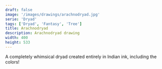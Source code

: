 ```yaml
---
draft: false
image: '/images/drawings/arachnodryad.jpg'
serie: 'Dryad'
tags: ['Dryad', 'Fantasy', 'Tree']
title: Arachnodryad
description: Arachnodryad drawing
width: 400
height: 533
---
```


A completely whimsical dryad created entirely in Indian ink, including the colors!
